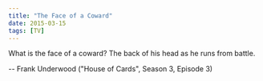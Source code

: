 ```yaml
---
title: "The Face of a Coward"
date: 2015-03-15
tags: [TV]
---
```


What is the face of a coward? The back of his head as he runs from battle.

-- Frank Underwood ("House of Cards", Season 3, Episode 3)
